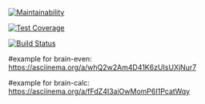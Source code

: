 [![Maintainability](https://api.codeclimate.com/v1/badges/a99a88d28ad37a79dbf6/maintainability)](https://codeclimate.com/github/codeclimate/codeclimate/maintainability)


[![Test Coverage](https://api.codeclimate.com/v1/badges/a99a88d28ad37a79dbf6/test_coverage)](https://codeclimate.com/github/codeclimate/codeclimate/test_coverage)


[![Build Status](https://travis-ci.com/JhonnyT18/python-project-lvl1.svg?branch=master)](https://travis-ci.com/JhonnyT18/python-project-lvl1)


#example for brain-even:
https://asciinema.org/a/whQ2w2Am4D41K6zUIsUXjNur7


#example for brain-calc:
https://asciinema.org/a/fFdZ4I3aiOwMomP6I1PcatWqy